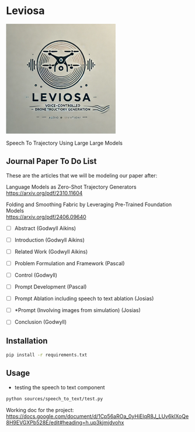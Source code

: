 # Leviosa

<img src="./logo/leviosa.webp" alt="Leviosa Logo" width="300">

Speech To Trajectory Using Large Large Models

## Journal Paper To Do List
These are the articles that we will be modeling our paper after:

Language Models as Zero-Shot Trajectory Generators \
https://arxiv.org/pdf/2310.11604 

Folding and Smoothing Fabric by Leveraging Pre-Trained Foundation Models \
https://arxiv.org/pdf/2406.09640

- [ ] Abstract (Godwyll Aikins)
- [ ] Introduction (Godwyll Aikins)
- [ ] Related Work (Godwyll Aikins)
- [ ] Problem Formulation and Framework (Pascal)
- [ ] Control (Godwyll)
- [ ] Prompt Development (Pascal)
- [ ] Prompt Ablation including speech to text ablation (Josias)
- [ ] *Prompt (Involving images from simulation) (Josias)
- [ ] Conclusion (Godwyll)


## Installation

```bash
pip install -r requirements.txt
```

## Usage

- testing the speech to text component

```bash
python sources/speech_to_text/test.py
```

[//]: # (Working document)
Working doc for the project:
https://docs.google.com/document/d/1Cp56aROa_0yHiElqR8J_LUv6klXoQe8H9EVGXPb528E/edit#heading=h.up3kjmjdvohx


